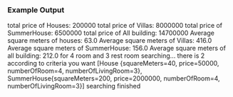 


### Example Output

total price of Houses: 200000
total price of Villas: 8000000
total price of SummerHouse: 6500000
total price of All building: 14700000
Average square meters of houses: 63.0
Average square meters of Villas: 416.0
Average square meters of SummerHouse: 156.0
Average square meters of all building: 212.0
for 4 room and 3 rest room
searching...
 there is  2 according to criteria you want
[House {squareMeters=40, price=50000, numberOfRoom=4, numberOfLivingRoom=3}, SummerHouse{squareMeters=200, price=2000000, numberOfRoom=4, numberOfLivingRoom=3}]
searching finished


